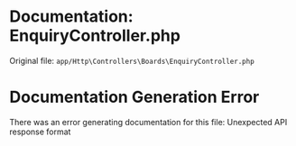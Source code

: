 # Documentation: EnquiryController.php

Original file: `app/Http\Controllers\Boards\EnquiryController.php`

# Documentation Generation Error

There was an error generating documentation for this file: Unexpected API response format